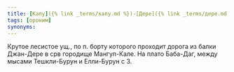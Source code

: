 ```yaml
---
title: [Капу]({% link _terms/капу.md %})-[Дере]({% link _terms/дере.md %})
tags: [ороним]
synonyms:
---
```


Крутое лесистое ущ., по п. борту которого проходит дорога из балки Джан-Дере в
срв городище Мангуп-Кале. На плато Баба-Даг, между мысами Тешкли-Бурун и
Елли-Бурун с З.
